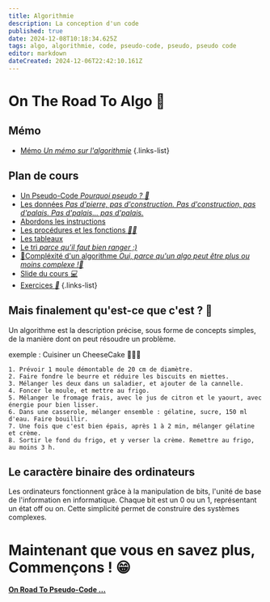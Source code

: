 ```yaml
---
title: Algorithmie
description: La conception d'un code
published: true
date: 2024-12-08T10:18:34.625Z
tags: algo, algorithmie, code, pseudo-code, pseudo, pseudo code
editor: markdown
dateCreated: 2024-12-06T22:42:10.161Z
---
```


# On The Road To Algo 💪
## Mémo
- [Mémo *Un mémo sur l'algorithmie*](/algorithmie/memo)
{.links-list}

## Plan de cours
<!--- [Notions de base *Vous allez devenir le nouveau PDG de Skynet*](/algorithmie/notion)-->
- [Un Pseudo-Code *Pourquoi pseudo ? 🤔*](/algorithmie/pseudocode)
- [Les données *Pas d'pierre, pas d'construction. Pas d'construction, pas d'palais. Pas d'palais... pas d'palais.*](/algorithmie/data)
- [Abordons les instructions](/algorithmie/instructions)
- [Les procédures et les fonctions *🐱‍🏍*](/algorithmie/functions)
- [Les tableaux](/algorithmie/arrays)
- [Le tri *parce qu'il faut bien ranger ;)*](/algorithmie/tri)
- [:construction:Compléxité d'un algorithme *Oui, parce qu'un algo peut être plus ou moins complexe !:construction:*](/algorithmie/complex)
- [Slide du cours *:computer:*](https://hedgedoc.monserveurprive.ovh/p/v1QsrLq-K#/)
- [Exercices *:banana:*](/algorithmie/exercices)
{.links-list}

## Mais finalement qu'est-ce que c'est ? 🤔

Un algorithme est la description précise, sous forme de concepts simples, de la manière dont on peut résoudre un problème.

exemple : Cuisiner un CheeseCake 🤤🤤🤤

```
1. Prévoir 1 moule démontable de 20 cm de diamètre.
2. Faire fondre le beurre et réduire les biscuits en miettes.
3. Mélanger les deux dans un saladier, et ajouter de la cannelle.
4. Foncer le moule, et mettre au frigo.
5. Mélanger le fromage frais, avec le jus de citron et le yaourt, avec énergie pour bien lisser.
6. Dans une casserole, mélanger ensemble : gélatine, sucre, 150 ml d'eau. Faire bouillir.
7. Une fois que c'est bien épais, après 1 à 2 min, mélanger gélatine et crème.
8. Sortir le fond du frigo, et y verser la crème. Remettre au frigo, au moins 3 h.
```

## Le caractère binaire des ordinateurs

Les ordinateurs fonctionnent grâce à la manipulation de bits, l'unité de base de l'information en informatique. Chaque bit est un 0 ou un 1, représentant un état off ou on. Cette simplicité permet de construire des systèmes complexes.


<!-- ### Codage des nombres en binaire

Numération de position : Explique le système décimal couramment utilisé et introduit le concept de base, crucial pour comprendre le binaire (base 2) et l'hexadécimal (base 16).
Binaire : Décrit comment les nombres sont représentés en utilisant uniquement des 0 et des 1.
Hexadécimal : Présente un système plus convivial pour les humains pour lire de grandes chaînes binaires, utilisé en informatique pour simplifier le codage.

### Codage du texte

ASCII : Décrit le codage standard pour les caractères anglais, où chaque lettre et symbole est attribué à un nombre binaire.
Unicode : Explique la nécessité d'un système plus large pour incorporer des caractères de toutes les langues du monde, remédiant aux limites d'ASCII.

### Codage du son

Numérisation : Discute comment les sons analogiques sont convertis en données numériques à travers le processus d'échantillonnage et de quantification.
Fréquence d'échantillonnage et Profondeur de bits : Explique comment ces paramètres influencent la qualité et la taille du fichier audio numérique.

### Codage des images

Pixels et Résolution : Présente le concept de pixel comme le plus petit élément d'une image et explique comment la résolution affecte la qualité de l'image.
Couleurs RVB : Discute de la manière dont les couleurs sont représentées numériquement en utilisant une combinaison de rouge, vert et bleu pour créer une gamme de couleurs.
En intégrant ce résumé dans un cours, les étudiants bénéficieront d'une vue d'ensemble claire et précise du fonctionnement et de l'importance du codage dans le monde numérique. Cela fournira une base solide pour comprendre comment les ordinateurs interprètent et traitent divers types de données. -->

# Maintenant que vous en savez plus, Commençons ! 😁

**[On Road To Pseudo-Code ...](/algorithmie/notion)**